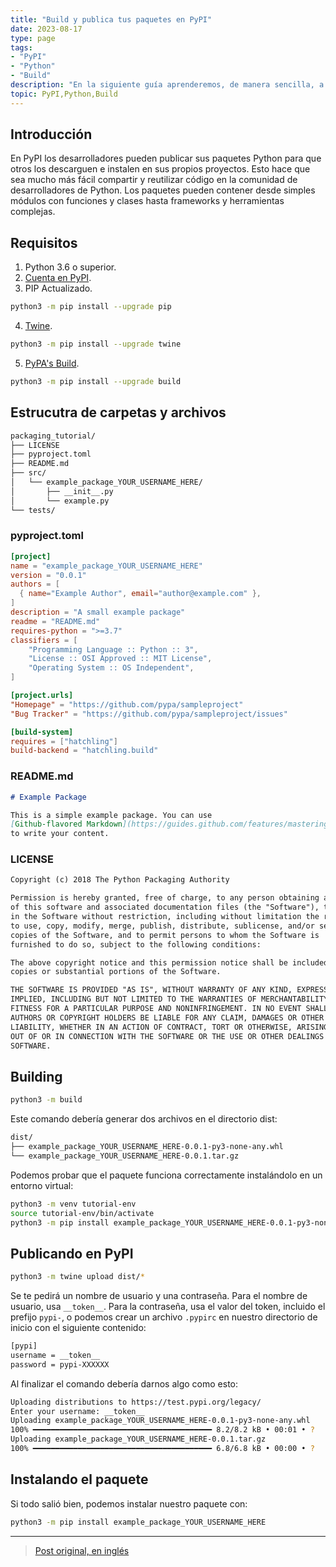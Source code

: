 ```yaml
---
title: "Build y publica tus paquetes en PyPI"
date: 2023-08-17
type: page
tags: 
- "PyPI"
- "Python"
- "Build"
description: "En la siguiente guía aprenderemos, de manera sencilla, a crear y publicar paquetes en PyPI."
topic: PyPI,Python,Build
---
```


## Introducción

En PyPI los desarrolladores pueden publicar sus paquetes Python para que otros los descarguen e instalen en sus propios proyectos. Esto hace que sea mucho más fácil compartir y reutilizar código en la comunidad de desarrolladores de Python. Los paquetes pueden contener desde simples módulos con funciones y clases hasta frameworks y herramientas complejas.

## Requisitos

1. Python 3.6 o superior.
2. [Cuenta en PyPI](https://pypi.org/account/register/).
3. PIP Actualizado.

```bash
python3 -m pip install --upgrade pip
```

4. [Twine](https://pypi.org/project/twine/).

```bash
python3 -m pip install --upgrade twine
```

5. [PyPA's Build](https://pypi.org/project/build/).

```bash
python3 -m pip install --upgrade build
```

## Estrucutra de carpetas y archivos

```bash
packaging_tutorial/
├── LICENSE
├── pyproject.toml
├── README.md
├── src/
│   └── example_package_YOUR_USERNAME_HERE/
│       ├── __init__.py
│       └── example.py
└── tests/
```

### pyproject.toml

```toml
[project]
name = "example_package_YOUR_USERNAME_HERE"
version = "0.0.1"
authors = [
  { name="Example Author", email="author@example.com" },
]
description = "A small example package"
readme = "README.md"
requires-python = ">=3.7"
classifiers = [
    "Programming Language :: Python :: 3",
    "License :: OSI Approved :: MIT License",
    "Operating System :: OS Independent",
]

[project.urls]
"Homepage" = "https://github.com/pypa/sampleproject"
"Bug Tracker" = "https://github.com/pypa/sampleproject/issues"

[build-system]
requires = ["hatchling"]
build-backend = "hatchling.build"
```

### README.md

```md
# Example Package

This is a simple example package. You can use
[Github-flavored Markdown](https://guides.github.com/features/mastering-markdown/)
to write your content.
```

### LICENSE

```txt
Copyright (c) 2018 The Python Packaging Authority

Permission is hereby granted, free of charge, to any person obtaining a copy
of this software and associated documentation files (the "Software"), to deal
in the Software without restriction, including without limitation the rights
to use, copy, modify, merge, publish, distribute, sublicense, and/or sell
copies of the Software, and to permit persons to whom the Software is
furnished to do so, subject to the following conditions:

The above copyright notice and this permission notice shall be included in all
copies or substantial portions of the Software.

THE SOFTWARE IS PROVIDED "AS IS", WITHOUT WARRANTY OF ANY KIND, EXPRESS OR
IMPLIED, INCLUDING BUT NOT LIMITED TO THE WARRANTIES OF MERCHANTABILITY,
FITNESS FOR A PARTICULAR PURPOSE AND NONINFRINGEMENT. IN NO EVENT SHALL THE
AUTHORS OR COPYRIGHT HOLDERS BE LIABLE FOR ANY CLAIM, DAMAGES OR OTHER
LIABILITY, WHETHER IN AN ACTION OF CONTRACT, TORT OR OTHERWISE, ARISING FROM,
OUT OF OR IN CONNECTION WITH THE SOFTWARE OR THE USE OR OTHER DEALINGS IN THE
SOFTWARE.
```

## Building

```bash
python3 -m build
```

Este comando debería generar dos archivos en el directorio dist:

```bash
dist/
├── example_package_YOUR_USERNAME_HERE-0.0.1-py3-none-any.whl
└── example_package_YOUR_USERNAME_HERE-0.0.1.tar.gz
```

Podemos probar que el paquete funciona correctamente instalándolo en un entorno virtual:

```bash
python3 -m venv tutorial-env
source tutorial-env/bin/activate
python3 -m pip install example_package_YOUR_USERNAME_HERE-0.0.1-py3-none-any.whl
```

## Publicando en PyPI

```bash
python3 -m twine upload dist/*
```

Se te pedirá un nombre de usuario y una contraseña. Para el nombre de usuario, usa `__token__`. Para la contraseña, usa el valor del token, incluido el prefijo `pypi-`, o podemos crear un archivo `.pypirc` en nuestro directorio de inicio con el siguiente contenido:

```txt
[pypi]
username = __token__
password = pypi-XXXXXX
```
Al finalizar el comando debería darnos algo como esto:

```bash
Uploading distributions to https://test.pypi.org/legacy/
Enter your username: __token__
Uploading example_package_YOUR_USERNAME_HERE-0.0.1-py3-none-any.whl
100% ━━━━━━━━━━━━━━━━━━━━━━━━━━━━━━━━━━━━━━━━ 8.2/8.2 kB • 00:01 • ?
Uploading example_package_YOUR_USERNAME_HERE-0.0.1.tar.gz
100% ━━━━━━━━━━━━━━━━━━━━━━━━━━━━━━━━━━━━━━━━ 6.8/6.8 kB • 00:00 • ?
```

## Instalando el paquete

Si todo salió bien, podemos instalar nuestro paquete con:

```bash
python3 -m pip install example_package_YOUR_USERNAME_HERE
```

---

> [Post original, en inglés](https://packaging.python.org/en/latest/tutorials/packaging-projects/)
